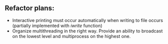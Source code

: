 Refactor plans:
---------------

* Interactive printing must occur automatically when writing to file occurs (partially implemented with _iwrite_ function)
* Organize multithreading in the right way. Provide an ability to broadcast on the lowest level and multiprocess on the highest one.
